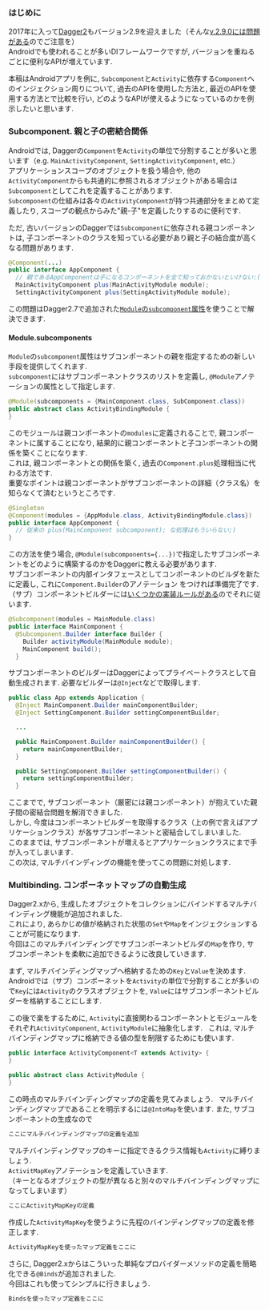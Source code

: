 ### はじめに

2017年に入って[Dagger2](https://google.github.io/dagger/)もバージョン2.9を迎えました（そんな[v.2.9.0には問題がある](https://github.com/google/dagger/issues/577)のでご注意を）  
Androidでも使われることが多いDIフレームワークですが, バージョンを重ねるごとに便利なAPIが増えています.  

本稿はAndroidアプリを例に, `Subcomponent`と`Activity`に依存する`Component`へのインジェクション周りについて, 過去のAPIを使用した方法と, 最近のAPIを使用する方法とで比較を行い, どのようなAPIが使えるようになっているのかを例示したいと思います.  


### Subcomponent. 親と子の密結合関係

Androidでは, Daggerの`Component`を`Activity`の単位で分割することが多いと思います（e.g. `MainActivityComponent`, `SettingActivityComponent`, etc.）  
アプリケーションスコープのオブジェクトを扱う場合や, 他の`ActivityComponent`からも共通的に参照されるオブジェクトがある場合は`Subcomponent`としてこれを定義することがあります.  
`Subcomponent`の仕組みは各々の`ActivityComponent`が持つ共通部分をまとめて定義したり, スコープの観点からみた"親-子"を定義したりするのに便利です.  

ただ, 古いバージョンのDaggerでは`Subcomponent`に依存される親コンポーネントは, 子コンポーネントのクラスを知っている必要があり親と子の結合度が高くなる問題があります.  

```java
@Component(...)
public interface AppComponent {
  // 親であるAppComponentは子になるコンポーネントを全て知っておかないといけない:(
  MainActivityComponent plus(MainActivityModule module);
  SettingActivityComponent plus(SettingActivityModule module);
```

この問題はDagger2.7で追加された[`Module`の`subcomponent`属性](https://google.github.io/dagger/api/latest/dagger/Component.Builder.html)を使うことで解決できます.  

#### Module.subcomponents
 
 `Module`の`subcomponent`属性はサブコンポーネントの親を指定するための新しい手段を提供してくれます.  
 `subcomponent`にはサブコンポーネントクラスのリストを定義し, `@Module`アノテーションの属性として指定します.  

```java
@Module(subcomponents = {MainComponent.class, SubComponent.class})
public abstract class ActivityBindingModule {
}
```


このモジュールは親コンポーネントの`modules`に定義されることで, 親コンポーネントに属することになり,
 結果的に親コンポーネントと子コンポーネントの関係を築くことになります.  
これは, 親コンポーネントとの関係を築く, 過去の`Component.plus`処理相当に代わる方法です.  
重要なポイントは親コンポーネントがサブコンポーネントの詳細（クラス名）を知らなくて済むというところです.  

```java
@Singleton
@Component(modules = {AppModule.class, ActivityBindingModule.class})
public interface AppComponent {
  // 従来の plus(MainComponent subcomponent); な処理はもういらない;)
}
```

この方法を使う場合, `@Module(subcomponents={...})`で指定したサブコンポーネントをどのように構築するのかをDaggerに教える必要があります.  
サブコンポーネントの内部インタフェースとしてコンポーネントのビルダを新たに定義し, これに`Component.Builder`のアノテーション をつければ準備完了です.  
（サブ）コンポーネントビルダーには[いくつかの実装ルールがある](https://google.github.io/dagger/api/latest/dagger/Subcomponent.Builder.html)のでそれに従います.  

```java
@Subcomponent(modules = MainModule.class)
public interface MainComponent {
  @Subcomponent.Builder interface Builder {
    Builder activityModule(MainModule module);
    MainComponent build();
  }
```

サブコンポーネントのビルダーはDaggerによってプライベートクラスとして自動生成されます.  必要なビルダーは`@Inject`などで取得します.  

```java
public class App extends Application {
  @Inject MainComponent.Builder mainComponentBuilder;
  @Inject SettingComponent.Builder settingComponentBuilder;

  ...

  public MainComponent.Builder mainComponentBuilder() {
    return mainComponentBuilder;
  }

  public SettingComponent.Builder settingComponentBuilder() {
    return settingComponentBuilder;
  }
```

ここまでで, サブコンポーネント（厳密には親コンポーネント）が抱えていた親子間の密結合問題を解消できました.  
しかし, 今度はコンポーネントビルダーを取得するクラス（上の例で言えばアプリケーションクラス）が各サブコンポーネントと密結合してしまいました.  
このままでは, サブコンポーネントが増えるとアプリケーションクラスにまで手が入ってしまいます.  
この次は, マルチバインディングの機能を使ってこの問題に対処します. 


### Multibinding. コンポーネットマップの自動生成

Dagger2.xから, 生成したオブジェクトをコレクションにバインドするマルチバインディング機能が追加されました.  
これにより, あらかじめ値が格納された状態の`Set`や`Map`をインジェクションすることが可能になります.  
今回はこのマルチバインディングでサブコンポーネントビルダの`Map`を作り, サブコンポーネントを柔軟に追加できるように改良していきます.  

まず, マルチバインディングマップへ格納するための`Key`と`Value`を決めます.  
Androidでは（サブ）コンポーネットを`Activity`の単位で分割することが多いので`Key`には`Activity`のクラスオブジェクトを, `Value`にはサブコンポーネントビルダーを格納することにします.  

この後で楽をするために, `Activity`に直接関わるコンポーネントとモジュールをそれぞれ`ActivityComponent`, `ActivityModule`に抽象化します.  
これは, マルチバインディングマップに格納できる値の型を制限するためにも使います.  

```java
public interface ActivityComponent<T extends Activity> {
}

public abstract class ActivityModule {
}
```

この時点のマルチバインディングマップの定義を見てみましょう.  
マルチバインディングマップであることを明示するには`@IntoMap`を使います. 
また, サブコンポーネントの生成なので

```java
ここにマルチバインディングマップの定義を追加
```

マルチバインディングマップのキーに指定できるクラス情報も`Activity`に縛りましょう.  
`ActivitMapKey`アノテーションを定義していきます.  
（キーとなるオブジェクトの型が異なると別々のマルチバインディングマップになってしまいます）

```java
ここにActivityMapKeyの定義
```

作成した`ActivityMapKey`を使うように先程のバインディングマップの定義を修正します.  

```java
ActivityMapKeyを使ったマップ定義をここに
```

さらに, Dagger2.xからはこういった単純なプロバイダーメソッドの定義を簡略化できる`@Binds`が追加されました.  
今回はこれも使ってシンプルに行きましょう.  

```java
Bindsを使ったマップ定義をここに
```
